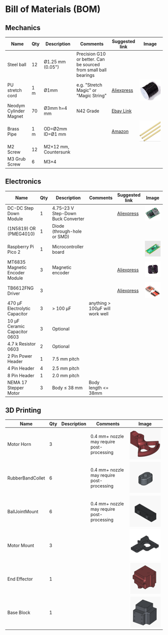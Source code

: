 # Bill of Materials (BOM)

## Mechanics
| Name | Qty | Description | Comments | Suggested link | Image |
|------|-----|-------------|----------|----------------|-------|
| Steel ball | 12 | Ø1.25 mm (0.05") | Precision G10 or better. Can be sourced from small ball bearings | |
| PU stretch cord | 1 m | Ø1mm | e.g. "Stretch Magic" or "Magic String" | [Aliexpress](https://www.aliexpress.us/item/3256805953910514.html)| ![Pu strech cord](images/PU_StretchCord.png)|
| Neodym Cylinder Magnet | 70 | Ø3mm h=4 mm | N42 Grade | [Ebay Link](https://www.ebay.de/itm/365333642187?var=635110190027)|
| Brass Pipe | 1 m | OD=Ø2mm ID=Ø1 mm |  | [Amazon](https://a.co/d/1pRFmtf)| ![Brass Pipe](images/BrassPipe.png)|
| M2 Screw | 12 | M2×12 mm, Countersunk |  | |
| M3 Grub Screw | 6 | M3×4 |  | |

## Electronics
| Name | Qty | Description | Comments | Suggested link | Image |
|------|-----|-------------|----------|----------------|-------|
| DC-DC Step Down Module | 1 | 4.75–23 V Step-Down Buck Converter |  | [Aliexpress](https://www.aliexpress.us/item/3256806752772875.html)| ![DC-DC Step Down](images/DC_DC-StepDown.png)|
| (1N5819) OR (PMEG4010) | 1 | Diode (through-hole or SMD) |  | |
| Raspberry Pi Pico 2 | 1 | Microcontroller board |  | | ![Raspberry Pi Pico 2](images/RaspberryPiPico2.png)|
| MT6835 Magnetic Encoder Module | 3 | Magnetic encoder |  | [Aliexpress](https://www.aliexpress.us/item/3256808005140674.html)| ![MT6835 Magnetic Encoder Module](images/MT6835.png)|
| TB6612FNG Driver | 3 | |  | [Aliexpress](https://www.aliexpress.us/item/3256806060073976.html)| ![TB6612FNG Driver](images/TB6612FNG.png)|
| 470 µF Electrolytic Capacitor | 3 | > 100 µF | anything > 100µF will work well | |
| 10 µF Ceramic Capacitor 0603 | 3 | Optional |  | |
| 4.7 k Resistor 0603 | 2 | Optional |  | |
| 2 Pin Power Header | 1 | 7.5 mm pitch |  | |
| 4 Pin Header | 4 | 2.5 mm pitch |  | |
| 8 Pin Header | 1 | 2.0 mm pitch |  | |
| NEMA 17 Stepper Motor | 3 | Body ≤ 38 mm | Body length <= 38mm | |

## 3D Printing
| Name | Qty | Description | Comments | Image |
|------|-----|-------------|----------|-------|
| Motor Horn | 3 |  | 0.4 mm+ nozzle may require post-processing | ![Motor Horn](images/MotorHorn.png)|
| RubberBandCollet | 6 |  | 0.4 mm+ nozzle may require post-processing | ![Rubber Band Collet](images/RubberBandCollet.png)|
| BallJointMount | 6 |  | 0.4 mm+ nozzle may require post-processing | ![Ball Joint Mount](images/BallJointMount.png)|
| Motor Mount | 3 |  |  | ![Motor Mount](images/MotorMount.png)|
| End Effector | 1 |  |  | ![End Effector](images/EndEffector.png)|
| Base Block | 1 |  |  | ![Base Block](images/BaseBlock.png)|
